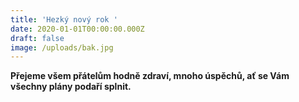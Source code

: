 ```yaml
---
title: 'Hezký nový rok '
date: 2020-01-01T00:00:00.000Z
draft: false
image: /uploads/bak.jpg
---
```

**Přejeme všem přátelům hodně zdraví, mnoho úspěchů, ať se Vám všechny plány podaří splnit.**
